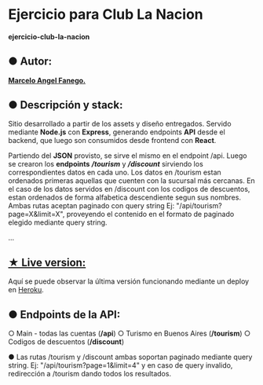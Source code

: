 # Ejercicio para Club La Nacion
#### ejercicio-club-la-nacion

## ● Autor:

[**Marcelo Angel Fanego.**](https://www.linkedin.com/in/maf248/)

## ● Descripción y stack:

Sitio desarrollado a partir de los assets y diseño entregados. Servido mediante **Node.js** con **Express**, generando endpoints **API** desde el backend, que luego son consumidos desde frontend con **React**.

Partiendo del **JSON** provisto, se sirve el mismo en el endpoint /api. Luego se crearon los **endpoints** ***/tourism*** y ***/discount*** sirviendo los correspondientes datos en cada uno. Los datos en /tourism estan ordenados primeras aquellas que cuenten con la sucursal más cercanas. En el caso de los datos servidos en /discount con los codigos de descuentos, estan ordenados de forma alfabetica descendiente segun sus nombres.
Ambas rutas aceptan paginado con query string Ej: "/api/tourism?page=X&limit=X", proveyendo el contenido en el formato de paginado elegido mediante query string.

...

## [★ Live version:](https://ejercicio-club-la-nacion.herokuapp.com)

Aquí se puede observar la última versión funcionando mediante un deploy en [Heroku](https://ejercicio-club-la-nacion.herokuapp.com).


## ● Endpoints de la API:

○ Main - todas las cuentas (**/api**)
○ Turismo en Buenos Aires (**/tourism**)
○ Codigos de descuentos (**/discount**)

● Las rutas /tourism y /discount ambas soportan paginado mediante query string. Ej: "/api/tourism?page=1&limit=4" y en caso de query invalido, redirección a /tourism dando todos los resultados.

